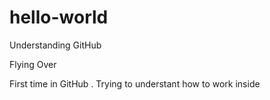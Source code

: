 # hello-world
Understanding GitHub

Flying Over

First time in GitHub .
Trying to understant how to work inside
